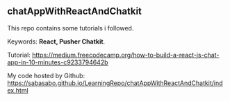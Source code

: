 ## chatAppWithReactAndChatkit

This repo contains some tutorials i followed.

Keywords: **React, Pusher Chatkit**.

Tutorial: https://medium.freecodecamp.org/how-to-build-a-react-js-chat-app-in-10-minutes-c9233794642b

My code hosted by Github: https://sabasabo.github.io/LearningRepo/chatAppWithReactAndChatkit/index.html

